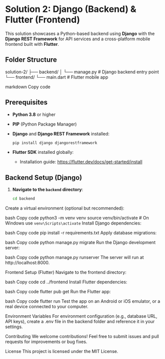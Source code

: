 

# Solution 2: Django (Backend) & Flutter (Frontend)

This solution showcases a Python-based backend using **Django** with the **Django REST Framework** for API services and a cross-platform mobile frontend built with **Flutter**.

## Folder Structure

solution-2/ ├── backend/ │ └── manage.py # Django backend entry point └── frontend/ └── main.dart # Flutter mobile app

markdown
Copy code

## Prerequisites

- **Python 3.8** or higher
- **PIP** (Python Package Manager)
- **Django** and **Django REST Framework** installed:
    ```bash
    pip install django djangorestframework
    ```

- **Flutter SDK** installed globally:
    - Installation guide: https://flutter.dev/docs/get-started/install

## Backend Setup (Django)

1. **Navigate to the `backend` directory**:
   ```bash
   cd backend
Create a virtual environment (optional but recommended):

bash
Copy code
python3 -m venv venv
source venv/bin/activate  # On Windows use `venv\Scripts\activate`
Install Django dependencies:

bash
Copy code
pip install -r requirements.txt
Apply database migrations:

bash
Copy code
python manage.py migrate
Run the Django development server:

bash
Copy code
python manage.py runserver
The server will run at http://localhost:8000.

Frontend Setup (Flutter)
Navigate to the frontend directory:

bash
Copy code
cd ../frontend
Install Flutter dependencies:

bash
Copy code
flutter pub get
Run the Flutter app:

bash
Copy code
flutter run
Test the app on an Android or iOS emulator, or a real device connected to your computer.

Environment Variables
For environment configuration (e.g., database URL, API keys), create a .env file in the backend folder and reference it in your settings.

Contributing
We welcome contributions! Feel free to submit issues and pull requests for improvements or bug fixes.

License
This project is licensed under the MIT License.
